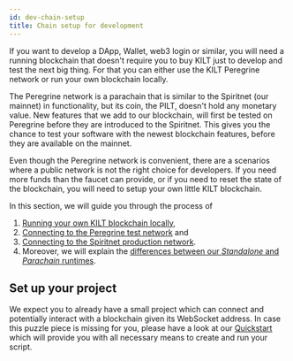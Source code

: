 ```yaml
---
id: dev-chain-setup
title: Chain setup for development
---
```


If you want to develop a DApp, Wallet, web3 login or similar, you will need a running blockchain that doesn't require you to buy KILT just to develop and test the next big thing.
For that you can either use the KILT Peregrine network or run your own blockchain locally.

The Peregrine network is a parachain that is similar to the Spiritnet (our mainnet) in functionality, but its coin, the PILT, doesn't hold any monetary value.
New features that we add to our blockchain, will first be tested on Peregrine before they are introduced to the Spiritnet.
This gives you the chance to test your software with the newest blockchain features, before they are available on the mainnet.

Even though the Peregrine network is convenient, there are a scenarios where a public network is not the right choice for developers.
If you need more funds than the faucet can provide, or if you need to reset the state of the blockchain, you will need to setup your own little KILT blockchain.

In this section, we will guide you through the process of 
1. [Running your own KILT blockchain locally](./01_standalone-setup.md),
2. [Connecting to the Peregrine test network](./02_peregrine-setup.md) and
3. [Connecting to the Spiritnet production network](./03_prod-chain-setup.md).
4. Moreover, we will explain the [differences between our _Standalone_ and _Parachain_ runtimes](./02_peregrine-setup.md#standalone-vs-parachain-peregrinespiritnet).

## Set up your project

We expect you to already have a small project which can connect and potentially interact with a blockchain given its WebSocket address.
In case this puzzle piece is missing for you, please have a look at our [Quickstart](../01_quickstart.md#connecting-to-kilt-blockchain) which will provide you with all necessary means to create and run your script.

